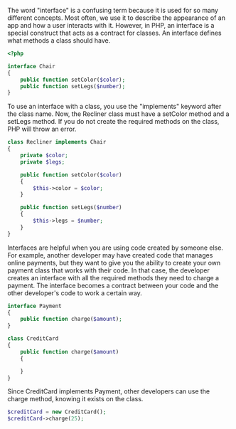 The word "interface" is a confusing term because it is used for so many different concepts.
Most often, we use it to describe the appearance of an app and how a user interacts with it.
However, in PHP, an interface is a special construct that acts as a contract for classes.
An interface defines what methods a class should have.
```php
<?php

interface Chair
{
    public function setColor($color);
    public function setLegs($number);
}
```

To use an interface with a class, you use the "implements" keyword after the class name.
Now, the Recliner class must have a setColor method and a setLegs method.
If you do not create the required methods on the class, PHP will throw an error.
```php
class Recliner implements Chair
{
    private $color;
    private $legs;

    public function setColor($color)
    {
        $this->color = $color;
    }

    public function setLegs($number)
    {
        $this->legs = $number;
    }
}
```

Interfaces are helpful when you are using code created by someone else.
For example, another developer may have created code that manages online payments, but they want to give you
the ability to create your own payment class that works with their code. In that case, the developer
creates an interface with all the required methods they need to charge a payment. The interface
becomes a contract between your code and the other developer's code to work a certain way.
```php
interface Payment
{
    public function charge($amount);
}

class CreditCard
{
    public function charge($amount)
    {

    }
}
```

Since CreditCard implements Payment, other developers can use the charge method, knowing it exists on the class.
```php
$creditCard = new CreditCard();
$creditCard->charge(25);
```
